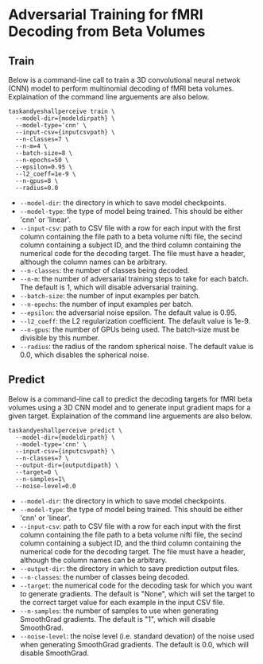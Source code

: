 # Adversarial Training for fMRI Decoding from Beta Volumes

## Train

Below is a command-line call to train a 3D convolutional neural netwok (CNN) model to perform multinomial decoding of fMRI beta volumes. Explaination of the command line arguements are also below.

```
taskandyeshallperceive train \
  --model-dir={modeldirpath} \
  --model-type='cnn' \
  --input-csv={inputcsvpath} \
  --n-classes=7 \
  --n-m=4 \
  --batch-size=8 \
  --n-epochs=50 \
  --epsilon=0.95 \
  --l2_coeff=1e-9 \
  --n-gpus=8 \
  --radius=0.0
```

- `--model-dir`: the directory in which to save model checkpoints.
- `--model-type`: the type of model being trained. This should be either 'cnn' or 'linear'.
- `--input-csv`: path to CSV file with a row for each input with the first column containing the file path to a beta volume nifti file, the secind column containing a subject ID, and the third column containing the numerical code for the decoding target. The file must have a header, although the column names can be arbitrary.
- `--n-classes`: the number of classes being decoded.
- `--n-m`: the number of adversarial training steps to take for each batch. The default is 1, which will disable adversarial training.
- `--batch-size`: the number of input examples per batch.
- `--n-epochs`: the number of input examples per batch.
- `--epsilon`: the adversarial noise epsilon. The default value is 0.95.
- `--l2_coeff`: the L2 regularization coefficient. The default value is 1e-9.
- `--n-gpus`: the number of GPUs being used. The batch-size must be divisible by this number.
- `--radius`: the radius of the random spherical noise. The default value is 0.0, which disables the spherical noise.


## Predict

Below is a command-line call to predict the decoding targets for fMRI beta volumes using a 3D CNN model and to generate input gradient maps for a given target. Explaination of the command line arguements are also below.

```
taskandyeshallperceive predict \
  --model-dir={modeldirpath} \
  --model-type='cnn' \
  --input-csv={inputcsvpath} \
  --n-classes=7 \
  --output-dir={outputdipath} \
  --target=0 \
  --n-samples=1\
  --noise-level=0.0
```

- `--model-dir`: the directory in which to save model checkpoints.
- `--model-type`: the type of model being trained. This should be either 'cnn' or 'linear'.
- `--input-csv`: path to CSV file with a row for each input with the first column containing the file path to a beta volume nifti file, the secind column containing a subject ID, and the third column containing the numerical code for the decoding target. The file must have a header, although the column names can be arbitrary.
- `--output-dir`: the directory in which to save prediction output files.
- `--n-classes`: the number of classes being decoded.
- `--target`: the numerical code for the decoding task for which you want to generate gradients. The default is "None", which will set the target to the correct target value for each example in the input CSV file.
- `--n-samples`: the number of samples to use when generating SmoothGrad gradients. The default is "1", which will disable SmoothGrad.
- `--noise-level`: the noise level (i.e. standard devation) of the noise used when generating SmoothGrad gradients. The default is 0.0, which will disable SmoothGrad.
